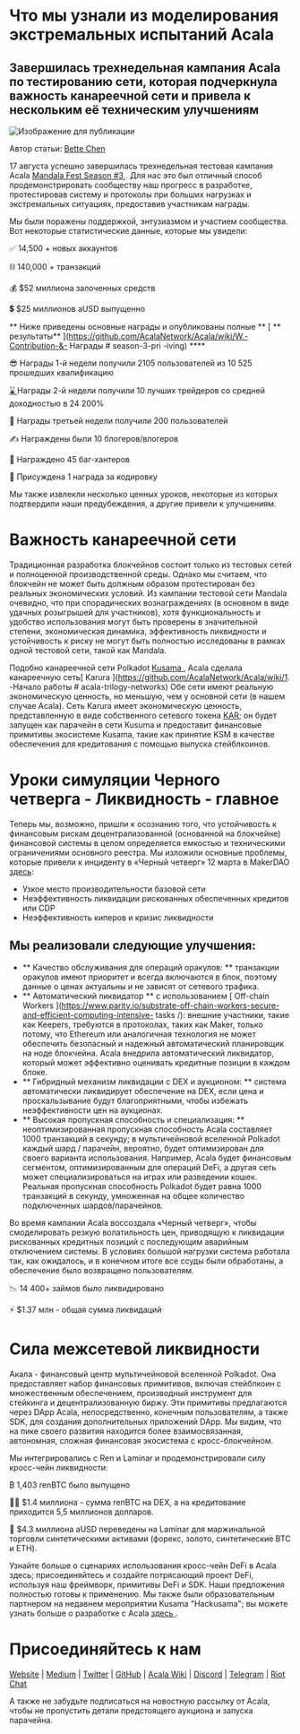 # Что мы узнали из моделирования экстремальных испытаний Acala

## Завершилась трехнедельная кампания Acala по тестированию сети, которая подчеркнула важность канареечной сети и привела к нескольким её техническим улучшениям

![Изображение для публикации](https://miro.medium.com/max/1600/1*lGVbzGOgp5M3DqCPtAds8A.jpeg)

Автор статьи: [Bette Chen](https://medium.com/u/8d475d21e811?source=post_page-----5ef5769a0902--------------------------------)

17 августа успешно завершилась трехнедельная тестовая кампания Acala [Mandala Fest Season #3 ](https://medium.com/acalanetwork/acala-mandala-festival-season-3-d0a6f155c154). Для нас это был отличный способ продемонстрировать сообществу наш прогресс в разработке, протестировав систему и протоколы при больших нагрузках и экстремальных ситуациях, предоставив участникам награды.

Мы были поражены поддержкой, энтузиазмом и участием сообщества. Вот некоторые статистические данные, которые мы увидели:

✅ 14,500 + новых аккаунтов

⛓️ 140,000 + транзакций

💰 $52 миллиона залоченных средств

💲 $25 миллионов aUSD выпущенно

** Ниже приведены основные награды и опубликованы полные ** [ ** результаты** ](https://github.com/AcalaNetwork/Acala/wiki/W.-Contribution-&- Награды # season-3-pri -iving) ****

😎 Награды 1-й недели получили 2105 пользователей из 10 525 прошедших квалификацию

[ ⌛ ](https://emojipedia.org/hourglass-done/) Награды 2-й недели получили 10 лучших трейдеров со средней доходностью в 24 200%

🌋 Награды третьей недели получили 200 пользователей

✍️ Награждены были 10 блогеров/влогеров

🐞 Награждено 45 баг-хантеров

🤖️ Присуждена 1 награда за кодировку

Мы также извлекли несколько ценных уроков, некоторые из которых подтвердили наши предубеждения, а другие привели к улучшениям.

# Важность канареечной сети

Традиционная разработка блокчейнов состоит только из тестовых сетей и полноценной производственной среды. Однако мы считаем, что блокчейн не может быть должным образом протестирован без реальных экономических условий. Из кампании тестовой сети Mandala очевидно, что при спорадических вознаграждениях (в основном в виде удачных розыгрышей для участников), хотя функциональность и удобство использования могут быть проверены в значительной степени, экономическая динамика, эффективность ликвидности и устойчивость к риску не могут быть полностью исследованы в рамках одной тестовой сети, такой как Mandala.

Подобно канареечной сети Polkadot [ Kusama ](http://kusama.network), Acala сделала канареечную сеть[ Karura ](https://github.com/AcalaNetwork/Acala/wiki/1. -Начало работы # acala-trilogy-networks) Обе сети имеют реальную экономическую ценность, но меньшую, чем у основной сети (в нашем случае Acala). Сеть Karura имеет экономическую ценность, представленную в виде собственного сетевого токена [ KAR](https://github.com/AcalaNetwork/Acala/wiki/V.-ACA-&-KAR); он будет запущен как парачейн в сети Kusuma и предоставит финансовые примитивы экосистеме Kusama, такие как принятие KSM в качестве обеспечения для кредитования с помощью выпуска стейблкоинов.

# Уроки симуляции Черного четверга - Ликвидность - главное

Теперь мы, возможно, пришли к осознанию того, что устойчивость к финансовым рискам децентрализованной (основанной на блокчейне) финансовой системы в целом определяется емкостью и техническими ограничениями основного реестра. Мы изложили основные проблемы, которые привели к инциденту в «Черный четверг» 12 марта в MakerDAO [ здесь](https://medium.com/acalanetwork/regaining-confidence-in-decentralized-stablecoins-bd98ba8e3c83):

- Узкое место производительности базовой сети
- Неэффективность ликвидации рискованных обеспеченных кредитов или CDP
- Неэффективность киперов и кризис ликвидности

## Мы реализовали следующие улучшения:

- ** Качество обслуживания для операций оракулов: ** транзакции оракулов имеют приоритет и всегда включаются в блок, поэтому данные о ценах актуальны и не зависят от сетевого трафика.
- ** Автоматический ликвидатор ** с использованием [ Off-chain Workers ](https://www.parity.io/substrate-off-chain-workers-secure-and-efficient-computing-intensive- tasks /): внешние участники, такие как Keepers, требуются в протоколах, таких как Maker, только потому, что Ethereum или аналогичная технология не может обеспечить безопасный и надежный автоматический планировщик на ноде блокчейна. Acala внедрила автоматический ликвидатор, который может эффективно оценивать кредитные позиции в каждом блоке.
- ** Гибридный механизм ликвидации с DEX и аукционом: ** система автоматически ликвидирует обеспечение на DEX, если цена и проскальзывание будут благоприятными, чтобы избежать неэффективности цен на аукционах.
- ** Высокая пропускная способность и специализация: ** неоптимизированная пропускная способность Acala составляет 1000 транзакций в секунду; в мультичейновой вселенной Polkadot каждый шард / парачейн, вероятно, будет оптимизирован для своего варианта использования. Например, Acala будет финансовым сегментом, оптимизированным для операций DeFi, а другая сеть может специализироваться на играх или разведении кошек. Реальная пропускная способность Polkadot будет равна 1000 транзакций в секунду, умноженная на общее количество подключенных шардов/парачейнов.

Во время кампании Acala воссоздала «Черный четверг», чтобы смоделировать резкую волатильность цен, приводящую к ликвидации рискованных кредитных позиций с последующим аварийным отключением системы. В условиях большой нагрузки система работала так, как ожидалось, и в конечном итоге все ссуды были обработаны, а обеспечение было возвращено пользователям.

📉 14 400+ займов было ликвидировано

⚡️ $1.37 млн - общая сумма ликвидаций

# Сила межсетевой ликвидности

Акала - финансовый центр мультичейновой вселенной Polkadot. Она предоставляет набор финансовых примитивов, включая стейблкоин с множественным обеспечением, производный инструмент для стейкинга и децентрализованную биржу. Эти примитивы предлагаются через DApp Acala, непосредственно, конечным пользователям, а также SDK, для создания дополнительных приложений DApp. Мы видим, что на пике своего развития находится более взаимосвязанная, автономная, сложная финансовая экосистема с кросс-блокчейном.

Мы интегрировались с Ren и Laminar и продемонстрировали силу кросс-чейн ликвидности:

₿ 1,403 renBTC было выпущено

👨‍🌾 $1.4 миллиона - сумма renBTC на DEX, а на кредитование приходится 5,5 миллионов долларов.

🌈 $4.3 миллиона aUSD переведены на Laminar для маржинальной торговли синтетическими активами (форекс, золото, синтетические BTC и ETH).

Узнайте больше о сценариях использования кросс-чейн DeFi в Acala здесь; присоединяйтесь и создайте потрясающий проект DeFi, используя наш фреймворк, примитивы DeFi и SDK.  Наши предложения полностью готовы к применению. Мы также были образовательным партнером на недавнем мероприятии Kusama "Hackusama"; вы можете узнать больше о разработке с Acala [ здесь ](https://medium.com/acalanetwork/hackusama-ea1ddf3e945a).

# Присоединяйтесь к нам

[Website](https://acala.network/) | [Medium](https://medium.com/acalanetwork) | [Twitter](https://twitter.com/AcalaNetwork) | [GitHub](https://github.com/AcalaNetwork/Acala) | [Acala Wiki](https://github.com/AcalaNetwork/Acala/wiki) | [Discord](https://discord.gg/vdbFVCH) | [Telegram](https://t.me/acalaofficial) | [Riot Chat](https://riot.im/app/#/room/#acala:matrix.org)

А также не забудьте подписаться на новостную рассылку от Acala, чтобы не пропустить детали предстоящего аукциона и запуска парачейна.
